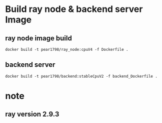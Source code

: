 # Build  ray node & backend server Image 
## ray node image build
```
docker build -t pear1798/ray_node:cpuV4 -f Dockerfile .
```
## backend server
```
docker build -t pear1798/backend:stableCpuV2 -f backend_Dockerfile .
```
# note 
## ray version 2.9.3

